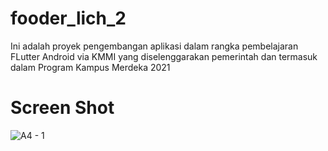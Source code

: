 # fooder_lich_2

Ini adalah proyek pengembangan aplikasi dalam rangka pembelajaran FLutter Android via KMMI yang diselenggarakan pemerintah dan termasuk dalam Program Kampus Merdeka 2021

# Screen Shot
![A4 - 1](https://user-images.githubusercontent.com/61697475/132867364-6e32f155-f163-4714-92d5-4a2a5941a93c.jpg)



